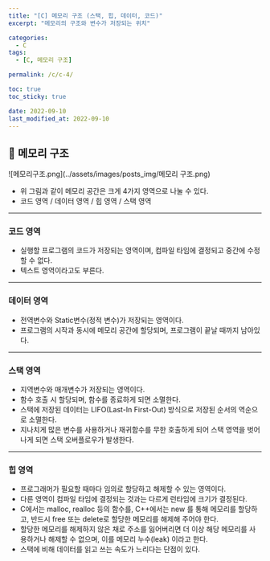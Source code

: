 ```yaml
---
title: "[C] 메모리 구조 (스택, 힙, 데이터, 코드)"
excerpt: "메모리의 구조와 변수가 저장되는 위치"

categories:
  - C
tags:
  - [C, 메모리 구조]

permalink: /c/c-4/

toc: true
toc_sticky: true

date: 2022-09-10
last_modified_at: 2022-09-10
---
```


## 🦥 메모리 구조
![메모리구조.png](../assets/images/posts_img/메모리 구조.png)
<img rsc = "https://user-images.githubusercontent.com/111182977/189475267-7db0a198-1058-4347-b886-6c82df19e841.png">
- 위 그림과 같이 메모리 공간은 크게 4가지 영역으로 나눌 수 있다.
- 코드 영역 / 데이터 영역 / 힙 영역 / 스택 영역

---

### 코드 영역

- 실행할 프로그램의 코드가 저장되는 영역이며, 컴파일 타임에 결정되고 중간에 수정할 수 없다.
- 텍스트 영역이라고도 부른다.

---

### 데이터 영역

- 전역변수와 Static변수(정적 변수)가 저장되는 영역이다.
- 프로그램의 시작과 동시에 메모리 공간에 할당되며, 프로그램이 끝날 때까지 남아있다.

---

### 스택 영역

- 지역변수와 매개변수가 저장되는 영역이다.
- 함수 호출 시 할당되며, 함수를 종료하게 되면 소멸한다.
- 스택에 저장된 데이터는 LIFO(Last-In First-Out) 방식으로 저장된 순서의 역순으로 소멸한다.
- 지나치게 많은 변수를 사용하거나 재귀함수를 무한 호출하게 되어 스택 영역을 벗어나게 되면 스택 오버플로우가 발생한다.

---

### 힙 영역

- 프로그래머가 필요할 때마다 임의로 할당하고 해제할 수 있는 영역이다.
- 다른 영역이 컴파일 타임에 결정되는 것과는 다르게 런타임에 크기가 결정된다. 
- C에서는 malloc, realloc 등의 함수를, C++에서는 new 를 통해 메모리를 할당하고, 반드시 free 또는 delete로 할당한 메모리를 해제해 주어야 한다.
- 할당한 메모리를 해제하지 않은 채로 주소를 잃어버리면 더 이상 해당 메모리를 사용하거나 해제할 수 없으며, 이를 메모리 누수(leak) 이라고 한다.
- 스택에 비해 데이터를 읽고 쓰는 속도가 느리다는 단점이 있다.
